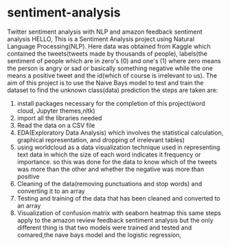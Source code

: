 # sentiment-analysis
Twitter sentiment analysis with NLP and amazon feedback sentiment analysis
HELLO, This is a Sentiment Analysis project using Natural Language Processing(NLP). Here data was obtained from Kaggle which contained the tweets(tweets made by thousands of people), labels(the sentiment of people which are in zero's (0) and one's (1) where zero means the person is angry or sad or basically something negative while the one means a positive tweet and the id(which of course is irrelevant to us). The aim of this project is to use the Naive Bays model to test and train the dataset to find the unknown class(data) prediction the steps are taken are:
1.	install packages necessary for the completion of this project(word cloud, Jupyter themes,nltk)
2.	import all the libraries needed
3.	Read the data on a CSV file
4.	EDA(Exploratory Data Analysis) which involves the statistical calculation, graphical representation, and dropping of irrelevant tables)
5.	using worldcloud as a data visualization technique used in representing text data in which the size of each word indicates it frequency or importance. so this was done for the data to know which of the tweets was more than the other and whether the negative was more than positive
6.	Cleaning of the data(removing punctuations and stop words) and converting it to an array
7.	Testing and training of the data that has been cleaned and converted to an array
8.	Visualization of confusion matrix with seaborn heatmap
this same steps apply to the amazon review feedback sentiment analysis but the only different thing is that two models were trained and tested and comared,the nave bays model and the logistic regression,
